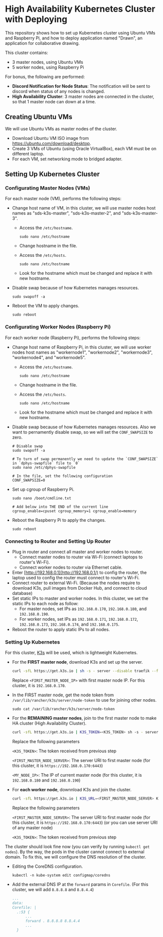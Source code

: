 # High Availability Kubernetes Cluster with Deploying

This repository shows how to set up Kubernetes cluster using Ubuntu VMs and Raspberry Pi, and how to deploy application named "Drawn", an application for collaborative drawing.

This cluster contains:
- 3 master nodes, using Ubuntu VMs
- 5 worker nodes, using Raspberry Pi

For bonus, the following are performed:
- **Discord Notification for Node Status**: The notification will be sent to discord when status of any nodes is changed.
- **High Availability Cluster**: 3 master nodes are connected in the cluster, so that 1 master node can down at a time.

## Creating Ubuntu VMs

We will use Ubuntu VMs as master nodes of the cluster.

- Download Ubuntu VM ISO image from https://ubuntu.com/download/desktop.
- Create 3 VMs of Ubuntu (using Oracle VirtualBox), each VM must be on different laptop.
- For each VM, set networking mode to bridged adapter.

## Setting Up Kubernetes Cluster

### Configurating Master Nodes (VMs)

For each master node (VM), performs the following steps:

- Change host name of VM, in this cluster, we will use master nodes host names as "sds-k3s-master", "sds-k3s-master-2", and "sds-k3s-master-3".

  - Access the `/etc/hostname`.
 
    ```
    sudo nano /etc/hostname
    ```

  - Change hostname in the file.
  - Access the `/etc/hosts`.
 
    ```
    sudo nano /etc/hostname
    ```

  - Look for the hostname which must be changed and replace it with new hostname.

- Disable swap because of how Kubernetes manages resources.

  ```
  sudo swapoff -a
  ```

- Reboot the VM to apply changes.

  ```
  sudo reboot
  ```

### Configurating Worker Nodes (Raspberry Pi)

For each worker node (Raspberry Pi), performs the following steps:

- Change host name of Raspberry Pi, in this cluster, we will use worker nodes host names as "workernode1", "workernode2", "workernode3", "workernode4", and "workernode5".

  - Access the `/etc/hostname`.
 
    ```
    sudo nano /etc/hostname
    ```

  - Change hostname in the file.
  - Access the `/etc/hosts`.
 
    ```
    sudo nano /etc/hostname
    ```

  - Look for the hostname which must be changed and replace it with new hostname.

- Disable swap because of how Kubernetes manages resources. Also we want to pernamently disable swap, so we will set the `CONF_SWAPSIZE` to zero.

  ```
  # Disable swap
  sudo swapoff -a
  
  # To turn of swap permanently we need to update the `CONF_SWAPSIZE` in `dphys-swapfile` file to `0`
  sudo nano /etc/dphys-swapfile
  
  # In the file, set the following configuration
  CONF_SWAPSIZE=0
  ```

- Set up cgroup of Raspberry Pi.

  ```
  sudo nano /boot/cmdline.txt
  
  # Add below into THE END of the current line
  cgroup_enable=cpuset cgroup_memory=1 cgroup_enable=memory
  ```

- Reboot the Raspberry Pi to apply the changes.

  ```
  sudo reboot
  ```

### Connecting to Router and Setting Up Router

- Plug in router and connect all master and worker nodes to router.
  - Connect master nodes to router via Wi-Fi (connect laptops to router's Wi-Fi).
  - Connect worker nodes to router via Ethernet cable.
- Enter [http://192.168.0.1](http://192.168.0.1/) to config the router, the laptop used to config the router must connect to router's Wi-Fi.
- Connect router to external Wi-Fi. (Because the nodes require to download K3s, pull images from Docker Hub, and connect to cloud database)
- Set static IPs to master and worker nodes. In this cluster, we set the static IPs to each node as follow:
  - For master nodes, set IPs as `192.168.0.170`, `192.168.0.180`, and `192.168.0.190`.
  - For worker nodes, set IPs as `192.168.0.171`, `192.168.0.172`, `192.168.0.173`, `192.168.0.174`, and `192.168.0.175`.
- Reboot the router to apply static IPs to all nodes.

### Setting Up Kubernetes

For this cluster, [K3s](https://docs.k3s.io/) will be used, which is lightweight Kubernetes.

- For the **FIRST master node**, download K3s and set up the server.

  ```bash
  curl -sfL https://get.k3s.io | sh -s - server --disable traefik --flannel-backend host-gw --tls-san <FIRST_MASTER_NODE_IP> --bind-address <FIRST_MASTER_NODE_IP> --advertise-address <FIRST_MASTER_NODE_IP> --node-ip <FIRST_MASTER_NODE_IP> --cluster-init --write-kubeconfig-mode 644 --kube-controller-manager-arg "node-monitor-grace-period=16s" --kube-controller-manager-arg "node-monitor-period=4s" --kube-apiserver-arg "default-not-ready-toleration-seconds=20" --kube-apiserver-arg "default-unreachable-toleration-seconds=20" --kubelet-arg "node-status-update-frequency=4s"
  ```

  Replace `<FIRST_MASTER_NODE_IP>` with first master node IP. For this cluster, it is `192.168.0.170`.

- In the FIRST master node, get the node token from `/var/lib/rancher/k3s/server/node-token` to use for joining other nodes.

  ```
  sudo cat /var/lib/rancher/k3s/server/node-token
  ```

- For the **REMAINING master nodes**, join to the first master node to make HA cluster (High Availability Cluster).

  ```bash
  curl -sfL https://get.k3s.io | K3S_TOKEN=<K3S_TOKEN> sh -s - server --disable=traefik --flannel-backend=host- gw --write-kubeconfig-mode=644 --server <FIRST_MASTER_NODE_SERVER> --tls-san=<MY_NODE_IP> --kube-controller-manager-arg "node-monitor-grace-period=16s" --kube-controller-manager-arg "node-monitor-period=4s" --kube-apiserver-arg "default-not-ready-toleration-seconds=20" --kube-apiserver-arg "default-unreachable-toleration-seconds=20" --kubelet-arg "node-status-update-frequency=4s"
  ```

  Replace the following parameters
  
  `<K3S_TOKEN>`: The token received from previous step
  
  `<FIRST_MASTER_NODE_SERVER>`: The server URI to first master node (for this cluster, it is `https://192.168.0.170:6443`)

  `<MY_NODE_IP>`: The IP of current master node (for this cluster, it is `192.168.0.180` and `192.168.0.190`)

- For **each worker node**, downnload K3s and join the cluster.

  ```bash
  curl -sfL https://get.k3s.io | K3S_URL=<FIRST_MASTER_NODE_SERVER> K3S_TOKEN=<K3S_TOKEN> sh -
  ```

  Replace the following parameters

  `<FIRST_MASTER_NODE_SERVER>`: The server URI to first master node (for this cluster, it is `https://192.168.0.170:6443`) (or you can use server URI of any master node)
  
  `<K3S_TOKEN>`: The token received from previous step

The cluster should look fine now (you can verify by running `kubectl get nodes`). By the way, the pods in the cluster cannot connect to external domain. To fix this, we will configure the DNS resolution of the cluster.

- Editing the CoreDNS configuration.

  ```
  kubectl -n kube-system edit configmap/coredns
  ```

- Add the external DNS IP at the `forward` params in `Corefile`. (For this cluster, we will add `8.8.8.8` and `8.8.4.4`)

  ```yaml
  ...
  data:
  Corefile: |
    .:53 {
        ...
        forward . 8.8.8.8 8.8.4.4
        ...
    }
  ```
